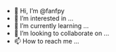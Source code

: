 - 👋 Hi, I’m @fanfpy
- 👀 I’m interested in ...
- 🌱 I’m currently learning ...
- 💞️ I’m looking to collaborate on ...
- 📫 How to reach me ...

<!---
fanfpy/fanfpy is a ✨ special ✨ repository because its `README.md` (this file) appears on your GitHub profile.
You can click the Preview link to take a look at your changes.
--->
